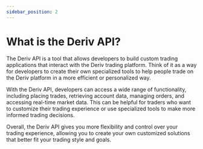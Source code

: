 ```yaml
---
sidebar_position: 2
---
```


# What is the Deriv API?

The Deriv API is a tool that allows developers to build custom trading applications that interact with the Deriv trading platform. Think of it as a way for developers to create their own specialized tools to help people trade on the Deriv platform in a more efficient or personalized way.

With the Deriv API, developers can access a wide range of functionality, including placing trades, retrieving account data, managing orders, and accessing real-time market data. This can be helpful for traders who want to customize their trading experience or use specialized tools to make more informed trading decisions.

Overall, the Deriv API gives you more flexibility and control over your trading experience, allowing you to create your own customized solutions that better fit your trading style and goals.

